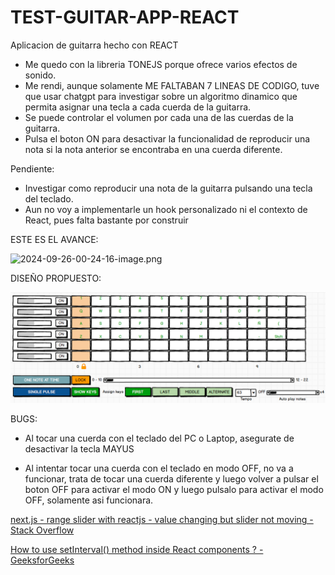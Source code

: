 # TEST-GUITAR-APP-REACT

Aplicacion de guitarra hecho con REACT

- Me quedo con la libreria TONEJS porque ofrece varios efectos de sonido.
- Me rendi, aunque solamente ME FALTABAN 7 LINEAS DE CODIGO, tuve que usar chatgpt para investigar sobre un algoritmo dinamico que permita asignar una tecla a cada cuerda de la guitarra.
- Se puede controlar el volumen por cada una de las cuerdas de la guitarra.
- Pulsa el boton ON para desactivar la funcionalidad de reproducir una nota si la nota anterior se encontraba en una cuerda diferente.

Pendiente:

- Investigar como reproducir una nota de la guitarra pulsando una tecla del teclado.
- Aun no voy a implementarle un hook personalizado ni el contexto de React, pues falta bastante por construir

ESTE ES EL AVANCE:

<img title="" src="file:///C:/Users/USER/Desktop/ArmandoEnrique1010K/TEST-GUITAR-APP-REACT/assets/2024-09-26-00-24-16-image.png" alt="2024-09-26-00-24-16-image.png" data-align="center" width="834">

DISEÑO PROPUESTO:

![](assets/2024-09-21-19-39-01-image.png)

BUGS:

- Al tocar una cuerda con el teclado del PC o Laptop, asegurate de desactivar la tecla MAYUS

- Al intentar tocar una cuerda con el teclado en modo OFF, no va a funcionar, trata de tocar una cuerda diferente y luego volver a pulsar el boton OFF para activar el modo ON y luego pulsalo para activar el modo OFF, solamente asi funcionara.

[next.js - range slider with reactjs - value changing but slider not moving - Stack Overflow](https://stackoverflow.com/questions/65342133/range-slider-with-reactjs-value-changing-but-slider-not-moving)

[How to use setInterval() method inside React components ? - GeeksforGeeks](https://www.geeksforgeeks.org/how-to-use-setinterval-method-inside-react-components/)
